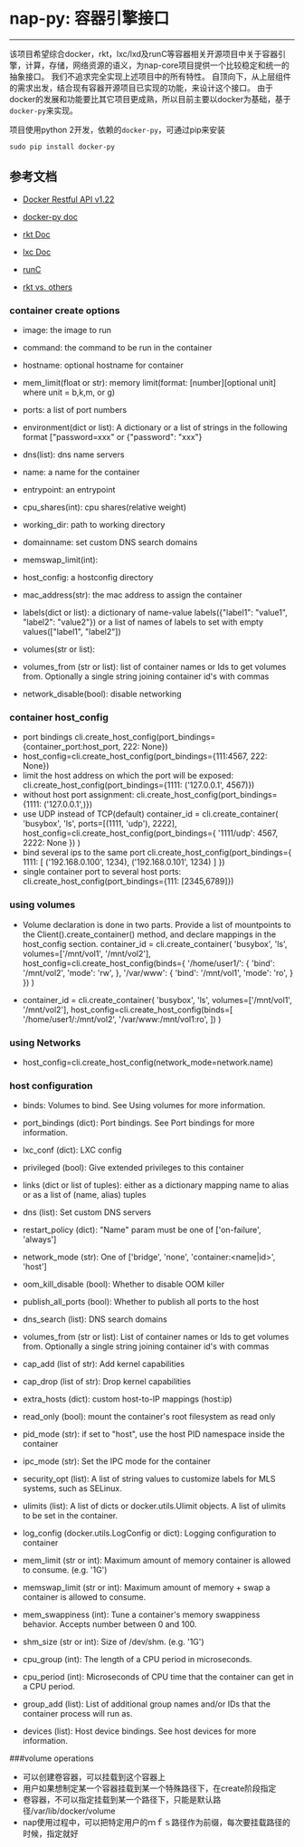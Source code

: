 # nap-py: 容器引擎接口
----

该项目希望综合docker，rkt，lxc/lxd及runC等容器相关开源项目中关于容器引擎，计算，存储，网络资源的语义，为nap-core项目提供一个比较稳定和统一的抽象接口。
我们不追求完全实现上述项目中的所有特性。
自顶向下，从上层组件的需求出发，结合现有容器开源项目已实现的功能，来设计这个接口。
由于docker的发展和功能要比其它项目更成熟，所以目前主要以docker为基础，基于`docker-py`来实现。

项目使用python 2开发，依赖的`docker-py`，可通过pip来安装
```
sudo pip install docker-py
```

## 参考文档
+ [Docker Restful API v1.22](https://docs.docker.com/engine/reference/api/docker_remote_api_v1.22/)
+ [docker-py doc](http://docker-py.readthedocs.org/en/stable/)
+ [rkt Doc](https://github.com/coreos/rkt/blob/master/Documentation/commands.md)
+ [lxc Doc](https://linuxcontainers.org/lxc/documentation/#python)
+ [runC](https://github.com/opencontainers/runc)

+ [rkt vs. others](https://coreos.com/rkt/docs/latest/rkt-vs-other-projects.html)

### container create options

+ image: the image to run
+ command: the command to be run in the container
+ hostname: optional hostname for container
+ mem_limit(float or str): memory limit(format: [number][optional unit] where unit = b,k,m, or g)
+ ports: a list of port numbers
+ environment(dict or list): A dictionary or a list of strings in the following format ["password=xxx" or {"password": "xxx"}
+ dns(list): dns name servers
+ name: a name for the container
+ entrypoint: an entrypoint
+ cpu_shares(int): cpu shares(relative weight)
+ working_dir: path to working directory
+ domainname: set custom DNS search domains
+ memswap_limit(int):
+ host_config: a hostconfig directory
+ mac_address(str): the mac address to assign the container
+ labels(dict or list): a dictionary of name-value labels({"label1": "value1", "label2": "value2"}) or a list of names of labels to set with empty values(["label1", "label2"])

+ volumes(str or list):
+ volumes_from (str or list): list of container names or Ids to get volumes from. Optionally a single string joining container id's with commas
+ network_disable(bool): disable networking

### container host_config

+ port bindings  cli.create_host_config(port_bindings={container_port:host_port, 222: None})
+ host_config=cli.create_host_config(port_bindings={111:4567, 222: None})
+ limit the host address on which the port will be exposed:
    cli.create_host_config(port_bindings={1111: ('127.0.0.1', 4567)})
+ without host port assignment:
    cli.create_host_config(port_bindings={1111: ('127.0.0.1',)})
+ use UDP instead of TCP(default)
    container_id = cli.create_container(
    'busybox', 'ls', ports=[(1111, 'udp'), 2222],
    host_config=cli.create_host_config(port_bindings={
        '1111/udp': 4567, 2222: None
    })
    )
+ bind several ips to the same port
    cli.create_host_config(port_bindings={
    1111: [
        ('192.168.0.100', 1234),
        ('192.168.0.101', 1234)
    ]
    })
+ single container port to several host ports:
    cli.create_host_config(port_bindings={111: [2345,6789]})

### using volumes

+ Volume declaration is done in two parts. Provide a list of mountpoints to the Client().create_container() method, and declare mappings in the host_config section.
    container_id = cli.create_container(
    'busybox', 'ls', volumes=['/mnt/vol1', '/mnt/vol2'],
    host_config=cli.create_host_config(binds={
        '/home/user1/': {
            'bind': '/mnt/vol2',
            'mode': 'rw',
        },
        '/var/www': {
            'bind': '/mnt/vol1',
            'mode': 'ro',
        }
    })
    )

+  container_id = cli.create_container(
    'busybox', 'ls', volumes=['/mnt/vol1', '/mnt/vol2'],
    host_config=cli.create_host_config(binds=[
        '/home/user1/:/mnt/vol2',
        '/var/www:/mnt/vol1:ro',
    ])
    )

### using Networks

+  host_config=cli.create_host_config(network_mode=network.name)

### host configuration

+ binds: Volumes to bind. See Using volumes for more information.
+ port_bindings (dict): Port bindings. See Port bindings for more information.
+ lxc_conf (dict): LXC config
+ privileged (bool): Give extended privileges to this container
+ links (dict or list of tuples): either as a dictionary mapping name to alias or as a list of (name, alias) tuples
+ dns (list): Set custom DNS servers
+ restart_policy (dict): "Name" param must be one of  ['on-failure', 'always']
+ network_mode (str): One of ['bridge', 'none', 'container:<name|id>', 'host']


+ oom_kill_disable (bool): Whether to disable OOM killer
+ publish_all_ports (bool): Whether to publish all ports to the host
+ dns_search (list): DNS search domains
+ volumes_from (str or list): List of container names or Ids to get volumes from. Optionally a single string joining container id's with commas
+ cap_add (list of str): Add kernel capabilities
+ cap_drop (list of str): Drop kernel capabilities
+ extra_hosts (dict): custom host-to-IP mappings (host:ip)
+ read_only (bool): mount the container's root filesystem as read only
+ pid_mode (str): if set to "host", use the host PID namespace inside the container
+ ipc_mode (str): Set the IPC mode for the container
+ security_opt (list): A list of string values to customize labels for MLS systems, such as SELinux.
+ ulimits (list): A list of dicts or docker.utils.Ulimit objects. A list of ulimits to be set in the container.
+ log_config (docker.utils.LogConfig or dict): Logging configuration to container
+ mem_limit (str or int): Maximum amount of memory container is allowed to consume. (e.g. '1G')
+ memswap_limit (str or int): Maximum amount of memory + swap a container is allowed to consume.
+ mem_swappiness (int): Tune a container's memory swappiness behavior. Accepts number between 0 and 100.
+ shm_size (str or int): Size of /dev/shm. (e.g. '1G')
+ cpu_group (int): The length of a CPU period in microseconds.
+ cpu_period (int): Microseconds of CPU time that the container can get in a CPU period.
+ group_add (list): List of additional group names and/or IDs that the container process will run as.
+ devices (list): Host device bindings. See host devices for more information.


###volume operations   
+ 可以创建卷容器，可以挂载到这个容器上　　
+ 用户如果想制定某一个容器挂载到某一个特殊路径下，在create阶段指定　　
+ 卷容器，不可以指定挂载到某一个路径下，只能是默认路径/var/lib/docker/volume
+ nap使用过程中，可以把特定用户的ｍｆｓ路径作为前缀，每次要挂载路径的时候，指定就好　　
